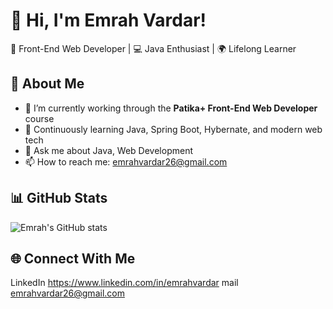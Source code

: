 # 👋 Hi, I'm Emrah Vardar!

🎯 Front-End Web Developer | 💻 Java Enthusiast | 🌍 Lifelong Learner

## 🚀 About Me
- 🔭 I’m currently working through the **Patika+ Front-End Web Developer** course
- 🌱 Continuously learning Java, Spring Boot, Hybernate, and modern web tech
- 💬 Ask me about Java, Web Development
- 📫 How to reach me: emrahvardar26@gmail.com

## 📊 GitHub Stats
![Emrah's GitHub stats](https://github-readme-stats.vercel.app/api?username=emrahvardar&show_icons=true&theme=tokyonight)

## 🌐 Connect With Me
LinkedIn https://www.linkedin.com/in/emrahvardar
mail emrahvardar26@gmail.com


<!--
**vardar26/vardar26** is a ✨ _special_ ✨ repository because its `README.md` (this file) appears on your GitHub profile.

Here are some ideas to get you started:

- 🔭 I’m currently working on ...
- 🌱 I’m currently learning ...
- 👯 I’m looking to collaborate on ...
- 🤔 I’m looking for help with ...
- 💬 Ask me about ...
- 📫 How to reach me: ...
- 😄 Pronouns: ...
- ⚡ Fun fact: ...
-->
